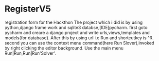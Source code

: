 # RegisterV5
registration form for the Hackthon The project which i did is by using python,django frame work and sqlite3 databse,[IDE]pycharm. first goto pycharm and creare a django project and write urls,views,templates and models{for database}. After this by using url i.e Run and shortcutkey is ^R. second you can use the context menu command(here Run Slover),invoked by right clicking the editor background. Use the main menu Run|Run,Run|Run'Solver'.
